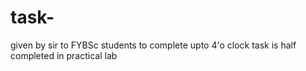 # task-
given by sir
to FYBSc students
to complete upto 4'o clock
task is half completed
in practical lab
